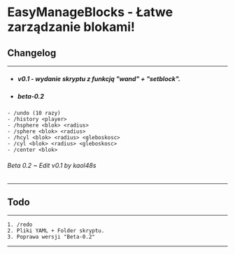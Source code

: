 # EasyManageBlocks - Łatwe zarządzanie blokami!

## Changelog
---
 * ##### v0.1 - *wydanie skryptu z funkcją "wand" + "setblock".*
 * ##### beta-0.2 
```
- /undo (10 razy)
- /history <player>
- /hsphere <blok> <radius>
- /sphere <blok> <radius>
- /hcyl <blok> <radius> <gleboskosc>
- /cyl <blok> <radius> <gleboskosc>
- /center <blok>
```
###### Beta 0.2 ~ Edit v0.1 by kaol48s
---
## Todo
---
```
1. /redo
2. Pliki YAML + Folder skryptu.
3. Poprawa wersji "Beta-0.2"
```
---
